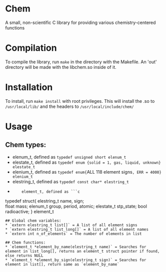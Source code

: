 # Chem
A small, non-scientific C library for providing various chemistry-centered functions

# Compilation
To compile the library, run `make` in the directory with the Makefile. An 'out' directory will be made with the libchem.so inside of it.

# Installation
To install, run `make install` with root privileges. This will install the .so to `/usr/local/lib/` and the headers to `/usr/local/include/chem/`

# Usage
## Chem types:  
* elenum_t, defined as `typedef unsigned short elenum_t`  
* elestate_t, defined as `typedef enum {solid = 1, gas, liquid, unknown} elestate_t`  
* elenium_t, defined as `typedef enum{`ALL 118 element signs`, ERR = 4000} elenium_t`  
* elestring_t, defined as `typedef const char* elestring_t`  
*         element_t, defined as ```c         
typedef struct{ 
    elestring_t name, sign;   
    float mass; 
    elenum_t group, period, atomic; 
    elestate_t stp_state;
    bool radioactive; 
  } element_t
```                 
## Global chem variables:  
* `extern elestring_t list[]` = A list of all element signs  
* `extern elestring_t list_long[]` = A list of all element names  
* `extern int n_of_elements` = The number of elements in list  

## Chem functions:  
* `element_t *element_by_name(elestring_t name)` = Searches for element in list_long[], returns an element_t struct pointer if found, else returns NULL  
* `element_t *element_by_sign(elestring_t sign)` = Searches for element in list[], return same as `element_by_name`  
